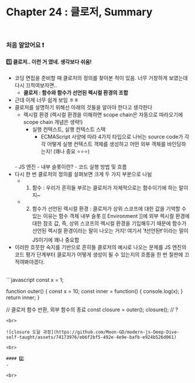 # Chapter 24 : 클로저, Summary

<br>

### 처음 알았어요 ❗️
#### 1️⃣ 클로저.. 이런 거 였네. 생각보다 쉬움!
- 코딩 면접을 준비할 때 클로저의 정의를 찾아본 적이 있음. 너무 거창하게 보였는데 다시 끄적여보자면..
    - **클로저 : 함수와 함수가 선언된 렉시컬 환경의 조합**
- 근데 이제 너무 쉽게 보임 ㅎㅎ
- 클로저를 설명하기 위해선 아래의 것들을 알아야 한다고 생각한다
    - 렉시컬 환경 (렉시컬 환경을 이해하면 scope chain은 자동으로 따라오기에 scope chain 개념은 생략!)
        - 실행 컨텍스트, 실행 컨텍스트 스택
            - ECMAScript 사양에 따라 4가지 타입으로 나뉘는 source code가 각각 어떻게 실행 컨텍스트 객체를 생성하고 어떤 외부 객체를 바인딩하는지! (꽤나 중요 ⭐️⭐️⭐️)
    <br>
    - JS 엔진
        - 내부 슬롯이란?
        - 코드 실행 방법 및 흐름
- 다시 한 번 클로저의 정의를 살펴보면 크게 두 가지 부분으로 나뉨
    - 1. 함수 : 우리가 흔히들 부르는 클로저가 자체적으로는 함수이기에 하는 말이지~
    - 2. 함수가 선언된 렉시컬 환경 : 클로저가 상위 스코프에 대한 값을 기억할 수 있는 이유는 함수 객체 내부 슬롯 [[ Environment ]]에 외부 렉시컬 환경에 대한 참조 값, 즉, 상위 스코프의 렉시컬 환경을 기입해두기 때문에 함수가 선언된 렉시컬 환경이라는 말이 나오는 거지! 여기서 '❗️선언된❗️'이라는 말이 JS이기에 꽤나 중요함
- 이러한 흐뭇한 숙지를 기반으로 흔히들 클로저의 예시로 나오는 문제를 JS 엔진의 코드 평가 단계부터 클로저가 어떻게 생성이 될 수 있는지의 흐름을 한 번 칠판에 끄적여봐야겠다.
<br>
```javascript
const x = 1;

function outer() {
    const x = 10;
    const inner = function() { console.log(x); }
    return inner;
}

// 클로저 함수 반환, 외부 함수의 종료
const closure = outer();
closure(); // ?
```
<br>

![closure 도달 과정](https://github.com/Moon-GD/modern-js-Deep-Dive-self-taught/assets/74173976/eb6f2bf5-492e-4e9e-bafb-e924b526d061)

<br>

#### 2️⃣
-

<br>
